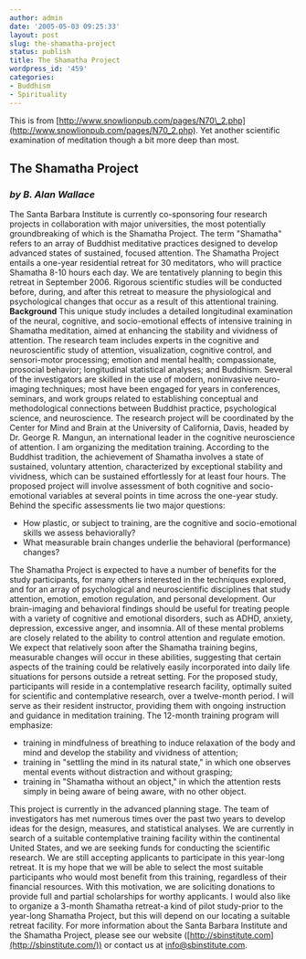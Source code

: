 ```yaml
---
author: admin
date: '2005-05-03 09:25:33'
layout: post
slug: the-shamatha-project
status: publish
title: The Shamatha Project
wordpress_id: '459'
categories:
- Buddhism
- Spirituality
---
```


This is from
[http://www.snowlionpub.com/pages/N70\_2.php](http://www.snowlionpub.com/pages/N70_2.php).
Yet another scientific examination of meditation though a bit more deep
than most.

## **The Shamatha Project**

### *by B. Alan Wallace*

The Santa Barbara Institute is currently co-sponsoring four research
projects in collaboration with major universities, the most potentially
groundbreaking of which is the Shamatha Project. The term "Shamatha"
refers to an array of Buddhist meditative practices designed to develop
advanced states of sustained, focused attention. The Shamatha Project
entails a one-year residential retreat for 30 meditators, who will
practice Shamatha 8-10 hours each day. We are tentatively planning to
begin this retreat in September 2006. Rigorous scientific studies will
be conducted before, during, and after this retreat to measure the
physiological and psychological changes that occur as a result of this
attentional training. **Background** This unique study includes a
detailed longitudinal examination of the neural, cognitive, and
socio-emotional effects of intensive training in Shamatha meditation,
aimed at enhancing the stability and vividness of attention. The
research team includes experts in the cognitive and neuroscientific
study of attention, visualization, cognitive control, and sensori-motor
processing; emotion and mental health; compassionate, prosocial
behavior; longitudinal statistical analyses; and Buddhism. Several of
the investigators are skilled in the use of modern, noninvasive
neuro-imaging techniques; most have been engaged for years in
conferences, seminars, and work groups related to establishing
conceptual and methodological connections between Buddhist practice,
psychological science, and neuroscience. The research project will be
coordinated by the Center for Mind and Brain at the University of
California, Davis, headed by Dr. George R. Mangun, an international
leader in the cognitive neuroscience of attention. I am organizing the
meditation training. According to the Buddhist tradition, the
achievement of Shamatha involves a state of sustained, voluntary
attention, characterized by exceptional stability and vividness, which
can be sustained effortlessly for at least four hours. The proposed
project will involve assessment of both cognitive and socio-emotional
variables at several points in time across the one-year study. Behind
the specific assessments lie two major questions:

-   How plastic, or subject to training, are the cognitive and
    socio-emotional skills we assess behaviorally?
-   What measurable brain changes underlie the behavioral (performance)
    changes?

The Shamatha Project is expected to have a number of benefits for the
study participants, for many others interested in the techniques
explored, and for an array of psychological and neuroscientific
disciplines that study attention, emotion, emotion regulation, and
personal development. Our brain-imaging and behavioral findings should
be useful for treating people with a variety of cognitive and emotional
disorders, such as ADHD, anxiety, depression, excessive anger, and
insomnia. All of these mental problems are closely related to the
ability to control attention and regulate emotion. We expect that
relatively soon after the Shamatha training begins, measurable changes
will occur in these abilities, suggesting that certain aspects of the
training could be relatively easily incorporated into daily life
situations for persons outside a retreat setting. For the proposed
study, participants will reside in a contemplative research facility,
optimally suited for scientific and contemplative research, over a
twelve-month period. I will serve as their resident instructor,
providing them with ongoing instruction and guidance in meditation
training. The 12-month training program will emphasize:

-   training in mindfulness of breathing to induce relaxation of the
    body and mind and develop the stability and vividness of attention;
-   training in "settling the mind in its natural state," in which one
    observes mental events without distraction and without grasping;
-   training in "Shamatha without an object," in which the attention
    rests simply in being aware of being aware, with no other object.

This project is currently in the advanced planning stage. The team of
investigators has met numerous times over the past two years to develop
ideas for the design, measures, and statistical analyses. We are
currently in search of a suitable contemplative training facility within
the continental United States, and we are seeking funds for conducting
the scientific research. We are still accepting applicants to
participate in this year-long retreat. It is my hope that we will be
able to select the most suitable participants who would most benefit
from this training, regardless of their financial resources. With this
motivation, we are soliciting donations to provide full and partial
scholarships for worthy applicants. I would also like to organize a
3-month Shamatha retreat-a kind of pilot study-prior to the year-long
Shamatha Project, but this will depend on our locating a suitable
retreat facility. For more information about the Santa Barbara Institute
and the Shamatha Project, please see our website
([http://sbinstitute.com](http://sbinstitute.com/)) or contact us at
[info@sbinstitute.com](mailto:info@sbinstitute.com).
